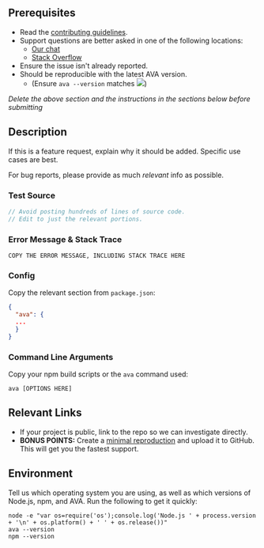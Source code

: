 <!-- CLICK "Preview" FOR INSTRUCTIONS IN A MORE READABLE FORMAT -->

## Prerequisites

- Read the [contributing guidelines](https://github.com/sindresorhus/ava/blob/master/contributing.md).
- Support questions are better asked in one of the following locations:
  - [Our chat](https://gitter.im/sindresorhus/ava)
  - [Stack Overflow](https://stackoverflow.com/questions/tagged/ava)
- Ensure the issue isn't already reported.
- Should be reproducible with the latest AVA version.
  - (Ensure `ava --version` matches ![](https://img.shields.io/npm/v/ava.svg))

*Delete the above section and the instructions in the sections below before submitting*

## Description

If this is a feature request, explain why it should be added. Specific use cases are best.

For bug reports, please provide as much *relevant* info as possible.

### Test Source

```js
// Avoid posting hundreds of lines of source code.
// Edit to just the relevant portions.
```

### Error Message & Stack Trace

```
COPY THE ERROR MESSAGE, INCLUDING STACK TRACE HERE
```

### Config

Copy the relevant section from `package.json`:

```json
{
  "ava": {
  ...
  }
}
```

### Command Line Arguments

Copy your npm build scripts or the `ava` command used:

```
ava [OPTIONS HERE]
```

## Relevant Links

- If your project is public, link to the repo so we can investigate directly.
- **BONUS POINTS:** Create a [minimal reproduction](http://stackoverflow.com/help/mcve) and upload it to GitHub. This will get you the fastest support.

## Environment

Tell us which operating system you are using, as well as which versions of  Node.js, npm, and AVA. Run the following to get it quickly:

```
node -e "var os=require('os');console.log('Node.js ' + process.version + '\n' + os.platform() + ' ' + os.release())"
ava --version
npm --version
```
